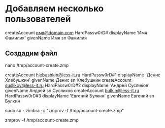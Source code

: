 # Добавляем несколько пользователей

<!-- Залогинимся на сервер по SSH и создадим наш файлик. В этом примере мы создадим трех новых юзеров. Шаблон будет таким: -->

createAccount имя@domain.com HardPassw0rD# displayName 'Имя Фамилия' givenName Имя sn Фамилия

## Создадим файл

nano /tmp/account-create.zmp

<!-- Вставим код с нашими аккаунтами -->

createAccount hlebushkin@less-it.ru HardPassw0rD#1 displayName 'Денис Хлебушкин' givenName Денис sn Хлебушкин
createAccount suslikov@less-it.ru HardPassw0rD#2 displayName 'Андрей Сусликов' givenName Андрей sn Сусликов
createAccount bulkin@less-it.ru HardPassw0rD#3 displayName 'Евгений Булкин' givenName Евгений sn Булкин

<!-- Теперь запустим создание аккаунтов из под root -->

sudo su - zimbra -c "zmprov -f /tmp/account-create.zmp"

<!-- или от пользователя zimbra -->

zmprov -f /tmp/account-create.zmp

